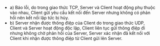* a) Báo lỗi, do trong giao thức TCP, Server và Client hoạt động phụ thuộc vào nhau, Client gửi yêu cầu kết nối đến Server nhưng không có phản hồi nên kết nối lập tức bị hủy.
* b) Server nhận được thông điệp của Client do trong giao thức UDP, Client và Server hoạt động độc lập, Client liên tục gửi thông điệp đi nhưng không chờ phản hồi của Server, Server xác nhận đã kết nối với Client khi nhận được thông điệp từ Client gửi lên Server.
